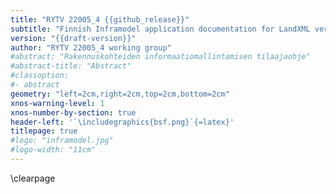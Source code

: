 ```yaml
---
title: "RYTV 22005_4 {{github_release}}"
subtitle: "Finnish Inframodel application documentation for LandXML version 1.2"
version: "{{draft-version}}"
author: "RYTV 22005_4 working group"
#abstract: "Rakennuskohteiden informaatiomallintamisen tilaajaohje"
#abstract-title: "Abstract"
#classoption:
#- abstract
geometry: "left=2cm,right=2cm,top=2cm,bottom=2cm"
xnos-warning-level: 1
xnos-number-by-section: true
header-left: '`\includegraphics{bsf.png}`{=latex}'
titlepage: true
#logo: "inframodel.jpg"
#logo-width: "11cm"
---
```

\clearpage


